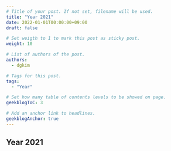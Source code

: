 ```yaml
---
# Title of your post. If not set, filename will be used.
title: "Year 2021"
date: 2022-01-01T00:00:00+09:00
draft: false

# Set weigth to 1 to mark this post as sticky post.
weight: 10

# List of authors of the post.
authors:
  - dgkim

# Tags for this post.
tags:
  - "Year"

# Set how many table of contents levels to be showed on page.
geekblogToC: 3

# Add an anchor link to headlines.
geekblogAnchor: true
---
```


## Year 2021

